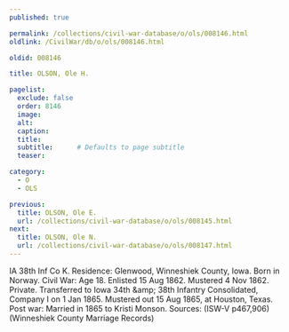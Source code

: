 ```yaml
---
published: true

permalink: /collections/civil-war-database/o/ols/008146.html
oldlink: /CivilWar/db/o/ols/008146.html

oldid: 008146

title: OLSON, Ole H.

pagelist:
  exclude: false
  order: 8146
  image: 
  alt:
  caption:
  title:
  subtitle:      # Defaults to page subtitle
  teaser:

category: 
  - O 
  - OLS

previous:
  title: OLSON, Ole E.
  url: /collections/civil-war-database/o/ols/008145.html  
next:
  title: OLSON, Ole N.
  url: /collections/civil-war-database/o/ols/008147.html   
---
```

IA 38th Inf Co K. Residence: Glenwood, Winneshiek County, Iowa. Born in Norway. Civil War: Age 18. Enlisted 15 Aug 1862. Mustered 4 Nov 1862. Private. Transferred to Iowa 34th &amp;amp; 38th Infantry Consolidated, Company I on 1 Jan 1865. Mustered out 15 Aug 1865, at Houston, Texas. Post war: Married in 1865 to Kristi Monson. Sources: (ISW-V p467,906) (Winneshiek County Marriage Records)